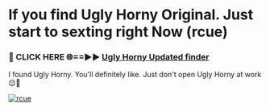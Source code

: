 # If you find Ugly Horny Original. Just start to sexting right Now (rcue)

<h3>🔴 CLICK HERE 🌐==►► <a href="https://tinyurl.com/mtbk5fxa" rel="nofollow">Ugly Horny Updated finder</a></h3>

I found Ugly Horny. You'll definitely like. Just don't open Ugly Horny at work 😉💬

[![rcue](https://i.imgur.com/Q8WKrnY.jpeg)](https://tinyurl.com/mtbk5fxa)
